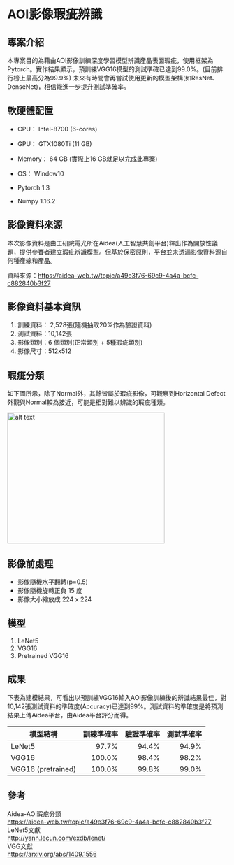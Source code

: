 # AOI影像瑕疵辨識

## 專案介紹

本專案目的為藉由AOI影像訓練深度學習模型辨識產品表面瑕疵，使用框架為Pytorch。實作結果顯示，預訓練VGG16模型的測試準確已達到99.0%。(目前排行榜上最高分為99.9%)
未來有時間會再嘗試使用更新的模型架構(如ResNet、DenseNet)，相信能進一步提升測試準確率。

## 軟硬體配置

- CPU： Intel-8700 (6-cores)
- GPU： GTX1080Ti (11 GB)
- Memory： 64 GB  (實際上16 GB就足以完成此專案)
- OS： Window10

- Pytorch 1.3
- Numpy 1.16.2

## 影像資料來源

本次影像資料是由工研院電光所在Aidea(人工智慧共創平台)釋出作為開放性議題，提供參賽者建立瑕疵辨識模型。但基於保密原則，平台並未透漏影像資料源自何種產線和產品。

資料來源：https://aidea-web.tw/topic/a49e3f76-69c9-4a4a-bcfc-c882840b3f27


## 影像資料基本資訊

1. 訓練資料： 2,528張(隨機抽取20%作為驗證資料)
2. 測試資料：10,142張
3. 影像類別：6 個類別(正常類別 + 5種瑕疵類別)
4. 影像尺寸：512x512

## 瑕疵分類

如下圖所示，除了Normal外，其餘皆屬於瑕疵影像，可觀察到Horizontal Defect外觀與Normal較為接近，可能是相對難以辨識的瑕疵種類。


<img src="https://github.com/hcygeorge/aoi_defect_detection/blob/master/aoi_example.png" alt="alt text" width="360" height="300">


## 影像前處理

- 影像隨機水平翻轉(p=0.5)
- 影像隨機旋轉正負 15 度
- 影像大小縮放成 224 x 224

## 模型

1. LeNet5
2. VGG16
3. Pretrained VGG16

## 成果

下表為建模結果，可看出以預訓練VGG16輸入AOI影像訓練後的辨識結果最佳，對10,142張測試資料的準確度(Accuracy)已達到99%。測試資料的準確度是將預測結果上傳Aidea平台，由Aidea平台評分而得。  



| 模型結構           | 訓練準確率 | 驗證準確率 | 測試準確率 |
| ------------------ | ---------: | ---------: | ---------: |
| LeNet5             |      97.7% |      94.4% |      94.9% |
| VGG16              |     100.0% |      98.4% |      98.2% |
| VGG16 (pretrained) |     100.0% |      99.8% |      99.0% |



## 參考

Aidea-AOI瑕疵分類  
https://aidea-web.tw/topic/a49e3f76-69c9-4a4a-bcfc-c882840b3f27  
LeNet5文獻  
http://yann.lecun.com/exdb/lenet/   
VGG文獻  
https://arxiv.org/abs/1409.1556  
